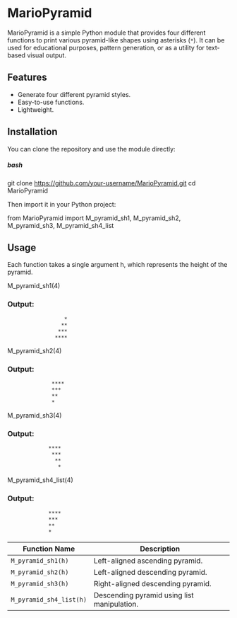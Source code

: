 # MarioPyramid

MarioPyramid is a simple Python module that provides four different functions to print various pyramid-like shapes using asterisks (`*`). It can be used for educational purposes, pattern generation, or as a utility for text-based visual output.

## Features

- Generate four different pyramid styles.
- Easy-to-use functions.
- Lightweight.

## Installation

You can clone the repository and use the module directly:

##### bash
git clone https://github.com/your-username/MarioPyramid.git
cd MarioPyramid

Then import it in your Python project:

from MarioPyramid import M_pyramid_sh1, M_pyramid_sh2, M_pyramid_sh3, M_pyramid_sh4_list

## Usage 

Each function takes a single argument h, which represents the height of the pyramid.

M_pyramid_sh1(4)
### Output:
                      *
                     **
                    ***
                   ****

M_pyramid_sh2(4)
### Output:
                  ****
                  *** 
                  **  
                  *   

M_pyramid_sh3(4)
### Output:
                 ****
                  ***
                   **
                    *

M_pyramid_sh4_list(4)
### Output:
                 ****
                 *** 
                 **  
                 *   


| Function Name           | Description                                 |
| ----------------------- | ------------------------------------------- |
| `M_pyramid_sh1(h)`      | Left-aligned ascending pyramid.             |
| `M_pyramid_sh2(h)`      | Left-aligned descending pyramid.            |
| `M_pyramid_sh3(h)`      | Right-aligned descending pyramid.           |
| `M_pyramid_sh4_list(h)` | Descending pyramid using list manipulation. |
 



